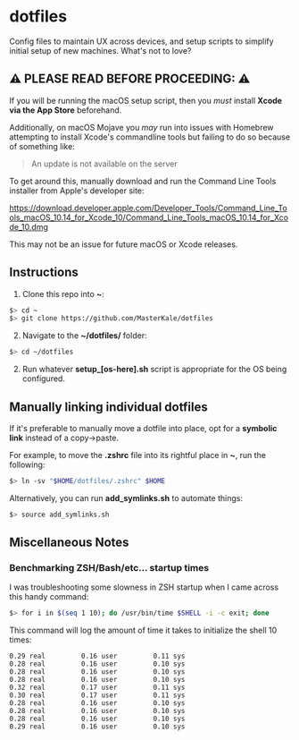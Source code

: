 # dotfiles

Config files to maintain UX across devices, and setup scripts to simplify initial setup of new machines. What's not to love?

## ⚠️ PLEASE READ BEFORE PROCEEDING: ️⚠️

If you will be running the macOS setup script, then you _must_ install **Xcode via the App Store** beforehand.

Additionally, on macOS Mojave you _may_ run into issues with Homebrew attempting to install Xcode's commandline tools but failing to do so because of something like:

> An update is not available on the server

To get around this, manually download and run the Command Line Tools installer from Apple's developer site:

https://download.developer.apple.com/Developer_Tools/Command_Line_Tools_macOS_10.14_for_Xcode_10/Command_Line_Tools_macOS_10.14_for_Xcode_10.dmg

This may not be an issue for future macOS or Xcode releases.

## Instructions

1. Clone this repo into **~**:

```sh
$> cd ~
$> git clone https://github.com/MasterKale/dotfiles
```
2. Navigate to the **~/dotfiles/** folder:

```sh
$> cd ~/dotfiles
```

2. Run whatever **setup_[os-here].sh** script is appropriate for the OS being configured.

## Manually linking individual dotfiles

If it's preferable to manually move a dotfile into place, opt for a **symbolic link** instead of a copy->paste.

For example, to move the **.zshrc** file into its rightful place in **~**, run the following:

```sh
$> ln -sv "$HOME/dotfiles/.zshrc" $HOME
```

Alternatively, you can run **add_symlinks.sh** to automate things:

```sh
$> source add_symlinks.sh
```

## Miscellaneous Notes

### Benchmarking ZSH/Bash/etc... startup times

I was troubleshooting some slowness in ZSH startup when I came across this handy command:

```sh
$> for i in $(seq 1 10); do /usr/bin/time $SHELL -i -c exit; done
```

This command will log the amount of time it takes to initialize the shell 10 times:

```
0.29 real         0.16 user         0.11 sys
0.28 real         0.16 user         0.10 sys
0.28 real         0.16 user         0.10 sys
0.28 real         0.16 user         0.10 sys
0.32 real         0.17 user         0.11 sys
0.30 real         0.17 user         0.11 sys
0.28 real         0.16 user         0.10 sys
0.28 real         0.16 user         0.10 sys
0.28 real         0.16 user         0.10 sys
0.29 real         0.16 user         0.10 sys
```
